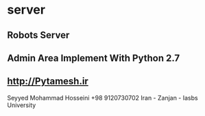# server
Robots Server
-------------------
Admin Area
Implement With Python 2.7
-------------------
http://Pytamesh.ir
-------------------
Seyyed Mohammad Hosseini
+98 9120730702
Iran - Zanjan - Iasbs University
